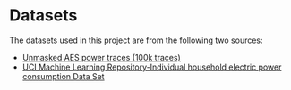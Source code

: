 # Datasets
The datasets used in this project are from the following two sources:
* [Unmasked AES power traces (100k traces)](http://tescase.coe.neu.edu/?current_page=POWER_TRACE_LINK&software=ptunmasked)
* [UCI Machine Learning Repository-Individual household electric power consumption Data Set](https://archive.ics.uci.edu/ml/datasets/Individual+household+electric+power+consumption)
